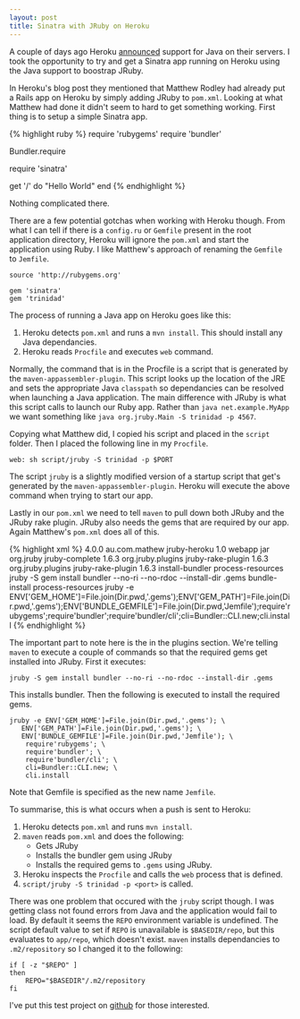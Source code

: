 ```yaml
---
layout: post
title: Sinatra with JRuby on Heroku
---
```

A couple of days ago Heroku [announced](http://blog.heroku.com/archives/2011/8/25/java/) support for Java on their servers. I took the opportunity to try and get a Sinatra app running on Heroku using the Java support to boostrap JRuby.

In Heroku's blog post they mentioned that Matthew Rodley had already put a Rails app on Heroku by simply adding JRuby to `pom.xml`. Looking at what Matthew had done it didn't seem to hard to get something working. First thing is to setup a simple Sinatra app.

{% highlight ruby %}
require 'rubygems'
require 'bundler'

Bundler.require

require 'sinatra'

get '/' do
  "Hello World"
end
{% endhighlight %}

Nothing complicated there.

There are a few potential gotchas when working with Heroku though. From what I can tell if there is a `config.ru` or `Gemfile` present in the root application directory, Heroku will ignore the `pom.xml` and start the application using Ruby. I like Matthew's approach of renaming the `Gemfile` to `Jemfile`.

    source 'http://rubygems.org'

    gem 'sinatra'
    gem 'trinidad'

The process of running a Java app on Heroku goes like this:

1. Heroku detects `pom.xml` and runs a `mvn install`. This should install any Java dependancies.
2. Heroku reads `Procfile` and executes `web` command.

Normally, the command that is in the Procfile is a script that is generated by the `maven-appassembler-plugin`. This script looks up the location of the JRE and sets the appropriate Java `classpath` so dependancies can be resolved when launching a Java application. The main difference with JRuby is what this script calls to launch our Ruby app. Rather than `java net.example.MyApp` we want something like `java org.jruby.Main -S trinidad -p 4567`.

Copying what Matthew did, I copied his script and placed in the `script` folder. Then I placed the following line in my `Procfile`.

    web: sh script/jruby -S trinidad -p $PORT

The script `jruby` is a slightly modified version of a startup script that get's generated by the `maven-appassembler-plugin`. Heroku will execute the above command when trying to start our app.

Lastly in our `pom.xml` we need to tell `maven` to pull down both JRuby and the JRuby rake plugin. JRuby also needs the gems that are required by our app. Again Matthew's `pom.xml` does all of this.

{% highlight xml %}
<project>
    <modelVersion>4.0.0</modelVersion>
    <groupId>au.com.mathew</groupId>
    <artifactId>jruby-heroku</artifactId>
    <version>1.0</version>
    <name>webapp</name>
    <packaging>jar</packaging>
    <dependencies>
        <dependency>
            <groupId>org.jruby</groupId>
            <artifactId>jruby-complete</artifactId>
            <version>1.6.3</version>
        </dependency>
        <dependency>
            <groupId>org.jruby.plugins</groupId>
            <artifactId>jruby-rake-plugin</artifactId>
            <version>1.6.3</version>
        </dependency>
    </dependencies>
    <build>
        <plugins>
            <plugin>
                <groupId>org.jruby.plugins</groupId>
                <artifactId>jruby-rake-plugin</artifactId>
                <version>1.6.3</version>
                <executions>
                    <execution>
                        <id>install-bundler</id>
                        <phase>process-resources</phase>
                        <goals>
                            <goal>jruby</goal>
                        </goals>
                        <configuration>
                            <args>-S gem install bundler --no-ri --no-rdoc --install-dir .gems</args>
                        </configuration>
                    </execution>
                    <execution>
                        <id>bundle-install</id>
                        <phase>process-resources</phase>
                        <goals>
                            <goal>jruby</goal>
                        </goals>
                        <configuration>
                            <args>
                                -e ENV['GEM_HOME']=File.join(Dir.pwd,'.gems');ENV['GEM_PATH']=File.join(Dir.pwd,'.gems');ENV['BUNDLE_GEMFILE']=File.join(Dir.pwd,'Jemfile');require'rubygems';require'bundler';require'bundler/cli';cli=Bundler::CLI.new;cli.install
                            </args>
                        </configuration>
                    </execution>
                </executions>
            </plugin>
        </plugins>
    </build>
</project>
{% endhighlight %}

The important part to note here is the in the plugins section. We're telling `maven` to execute a couple of commands so that the required gems get installed into JRuby. First it executes:
                            
    jruby -S gem install bundler --no-ri --no-rdoc --install-dir .gems

This installs bundler. Then the following is executed to install the required gems.

    jruby -e ENV['GEM_HOME']=File.join(Dir.pwd,'.gems'); \
       ENV['GEM_PATH']=File.join(Dir.pwd,'.gems'); \
       ENV['BUNDLE_GEMFILE']=File.join(Dir.pwd,'Jemfile'); \
        require'rubygems'; \
        require'bundler'; \
        require'bundler/cli'; \
        cli=Bundler::CLI.new; \
        cli.install

Note that Gemfile is specified as the new name `Jemfile`.

To summarise, this is what occurs when a push is sent to Heroku:

1. Heroku detects `pom.xml` and runs `mvn install`.
2. `maven` reads `pom.xml` and does the following:
    - Gets JRuby
    - Installs the bundler gem using JRuby
    - Installs the required gems to `.gems` using JRuby.
3. Heroku inspects the `Procfile` and calls the `web` process that is defined.
4. `script/jruby -S trinidad -p <port>` is called.

There was one problem that occured with the `jruby` script though. I was getting class not found errors from Java and the application would fail to load. By default it seems the `REPO` environment variable is undefined. The script default value to set if `REPO` is unavailable is `$BASEDIR/repo`, but this evaluates to `app/repo`, which doesn't exist. `maven` installs dependancies to `.m2/repository` so I changed it to the following:

    if [ -z "$REPO" ]
    then
        REPO="$BASEDIR"/.m2/repository
    fi

I've put this test project on [github](https://github.com/Soliah/sinatra-jruby-heroku) for those interested.
